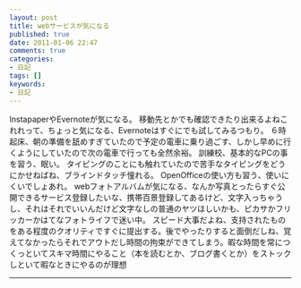 ```yaml
---
layout: post
title: webサービスが気になる
published: true
date: 2011-01-06 22:47
comments: true
categories:
- 日記
tags: []
keywords:
- 日記
---
```

InstapaperやEvernoteが気になる。
移動先とかでも確認できたり出来るよねこれれって、ちょっと気になる、Evernoteはすぐにでも試してみるつもり。
６時起床、朝の準備を舐めすぎていたので予定の電車に乗り過ごす、しかし早めに行くようにしていたので次の電車で行っても全然余裕。
訓練校、基本的なPCの事を習う、眠い。
タイピングのことにも触れていたので苦手なタイピングをどうにかせねばね、ブラインドタッチ憧れる。
OpenOfficeの使い方も習う、使いにくいでしょあれ。
webフォトアルバムが気になる、なんか写真とったらすぐ公開できるサービス登録したいな、携帯百景登録してあるけど、文字入っちゃうし、それはそれでいいんだけど文字なしの普通のヤツほしいかも、ピカサかフリッカーかはてなフォトライフで迷い中。
スピード大事だよね、支持されたものをある程度のクオリティですぐに提出する。後でやったりすると面倒だしね、覚えてなかったらそれでアウトだし時間の拘束ができてしまう。暇な時間を常につくっといてスキマ時間にやること（本を読むとか、ブログ書くとか）をストックしといて暇なときにやるのが理想

---

